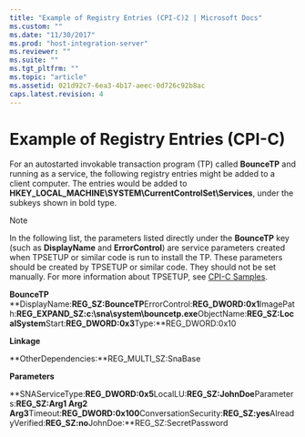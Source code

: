 ```yaml
---
title: "Example of Registry Entries (CPI-C)2 | Microsoft Docs"
ms.custom: ""
ms.date: "11/30/2017"
ms.prod: "host-integration-server"
ms.reviewer: ""
ms.suite: ""
ms.tgt_pltfrm: ""
ms.topic: "article"
ms.assetid: 021d92c7-6ea3-4b17-aeec-0d726c92b8ac
caps.latest.revision: 4
---
```

# Example of Registry Entries (CPI-C)
For an autostarted invokable transaction program (TP) called **BounceTP** and running as a service, the following registry entries might be added to a client computer. The entries would be added to **HKEY_LOCAL_MACHINE\SYSTEM\CurrentControlSet\Services**, under the subkeys shown in bold type.  
  
> [!NOTE]
>  In the following list, the parameters listed directly under the **BounceTP** key (such as **DisplayName** and **ErrorControl**) are service parameters created when TPSETUP or similar code is run to install the TP. These parameters should be created by TPSETUP or similar code. They should not be set manually. For more information about TPSETUP, see [CPI-C Samples](../HIS2010/cpi-c-samples.md).  
  
 **BounceTP**  
 **DisplayName:**REG_SZ:BounceTP**ErrorControl:**REG_DWORD:0x1**ImagePath:**REG_EXPAND_SZ:c:\sna\system\bouncetp.exe**ObjectName:**REG_SZ:LocalSystem**Start:**REG_DWORD:0x3**Type:**REG_DWORD:0x10  
  
 **Linkage**  
  
 **OtherDependencies:**REG_MULTI_SZ:SnaBase  
  
 **Parameters**  
  
 **SNAServiceType:**REG_DWORD:0x5**LocalLU:**REG_SZ:JohnDoe**Parameters:**REG_SZ:Arg1 Arg2 Arg3**Timeout:**REG_DWORD:0x100**ConversationSecurity:**REG_SZ:yes**AlreadyVerified:**REG_SZ:no**JohnDoe:**REG_SZ:SecretPassword